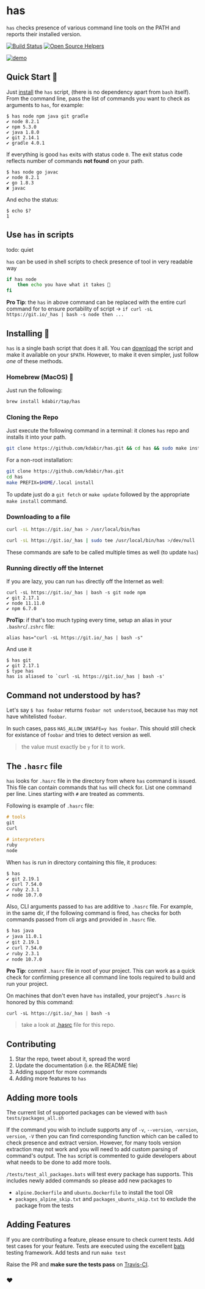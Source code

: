 # has

`has` checks presence of various command line tools on the PATH and reports their installed version.

[![Build Status](https://travis-ci.org/kdabir/has.svg?branch=master)](https://travis-ci.org/kdabir/has)
[![Open Source Helpers](https://www.codetriage.com/kdabir/has/badges/users.svg)](https://www.codetriage.com/kdabir/has)

[![demo](demo.svg)](demo.svg)

## Quick Start 🚴

Just [install](#installing) the `has` script, (there is no dependency apart from `bash` itself). From the command line, pass the list of commands you want to check as arguments to `has`, for example:

```console
$ has node npm java git gradle
✔ node 8.2.1
✔ npm 5.3.0
✔ java 1.8.0
✔ git 2.14.1
✔ gradle 4.0.1
```

If everything is good `has` exits with status code `0`. The exit status code reflects number of commands **not found** on your path.

```console
$ has node go javac
✔ node 8.2.1
✔ go 1.8.3
✘ javac
```

And echo the status:

```console
$ echo $?
1
```

## Use `has` in scripts

todo: quiet

`has` can be used in shell scripts to check presence of tool in very readable way

```bash
if has node
    then echo you have what it takes 🎉
fi
```

**Pro Tip**: the `has` in above command can be replaced with the entire curl command for to ensure portability of script → `if curl -sL https://git.io/_has | bash -s node then ...`


## Installing 🚀

`has` is a single bash script that does it all. You can [download](https://raw.githubusercontent.com/kdabir/has/master/has) the script and make it available on your `$PATH`. However, to make it even simpler, just follow *one* of these methods.

### Homebrew (MacOS) 🍺

Just run the following: 

```bash
brew install kdabir/tap/has
```

### Cloning the Repo

Just execute the following command in a terminal: it clones `has` repo and installs it into your path.

```bash
git clone https://github.com/kdabir/has.git && cd has && sudo make install
```

For a non-root installation:

```bash
git clone https://github.com/kdabir/has.git
cd has
make PREFIX=$HOME/.local install
```

To update just do a `git fetch` or `make update` followed by the appropriate `make install` command.

### Downloading to a file

```bash
curl -sL https://git.io/_has > /usr/local/bin/has
```

```bash
curl -sL https://git.io/_has | sudo tee /usr/local/bin/has >/dev/null
```

These commands are safe to be called multiple times as well (to update `has`)

### Running directly off the Internet

If you are lazy, you can run `has` directly off the Internet as well:

```console
curl -sL https://git.io/_has | bash -s git node npm
✔ git 2.17.1
✔ node 11.11.0
✔ npm 6.7.0
```

**ProTip**: if that's too much typing every time, setup an alias in your `.bashrc`/`.zshrc` file:

```.bashrc
alias has="curl -sL https://git.io/_has | bash -s"
```

And use it

```console
$ has git
✔ git 2.17.1
$ type has
has is aliased to `curl -sL https://git.io/_has | bash -s'
```

## Command not understood by has?

Let's say `$ has foobar` returns `foobar not understood`, because `has` may not have whitelisted `foobar`.

In such cases, pass `HAS_ALLOW_UNSAFE=y has foobar`. This should still check for existance of `foobar` and tries to detect version as well.

> the value must exactly be `y` for it to work.

## The `.hasrc` file

`has` looks for `.hasrc` file in the directory from where `has` command is issued. This file can contain commands that `has`
will check for. List one command per line. Lines starting with `#` are treated as comments.

Following is example of `.hasrc` file:

```hs
# tools
git
curl

# interpreters
ruby
node
```

When `has` is run in directory containing this file, it produces:

```console
$ has
✔ git 2.19.1
✔ curl 7.54.0
✔ ruby 2.3.1
✔ node 10.7.0
```

Also, CLI arguments passed to `has` are additive to `.hasrc` file. For example, in the same dir, if the following command is fired,
`has` checks for both commands passed from cli args and provided in `.hasrc` file.

```bash
$ has java
✔ java 11.0.1
✔ git 2.19.1
✔ curl 7.54.0
✔ ruby 2.3.1
✔ node 10.7.0
```

**Pro Tip**: commit `.hasrc` file in root of your project. This can work as a quick check for confirming presence all command
line tools required to build and run your project.

On machines that don't even have `has` installed, your project's `.hasrc` is honored by this command:

`curl -sL https://git.io/_has | bash -s`

> take a look at [.hasrc](https://github.com/kdabir/has/blob/master/.hasrc) file for this repo.

## Contributing

1. Star the repo, tweet about it, spread the word
2. Update the documentation (i.e. the README file)
3. Adding support for more commands
4. Adding more features to `has`

## Adding more tools

The current list of supported packages can be viewed with `bash tests/packages_all.sh`

If the command you wish to include supports any of `-v`, `--version`, `-version`, `version`, `-V` then you can find 
corresponding function which can be called to check presence and extract version. However, for many tools version
extraction may not work and you will need to add custom parsing of command's output. The `has` script is commented
to guide developers about what needs to be done to add more tools. 

`/tests/test_all_packages.bats` will test every package has supports. This includes newly added commands so please add new packages to
 - `alpine.Dockerfile` and `ubuntu.Dockerfile` to install the tool OR
 - `packages_alpine_skip.txt` and `packages_ubuntu_skip.txt` to exclude the package from the tests

## Adding Features

If you are contributing a feature, please ensure to check current tests. Add test cases for your feature. Tests are
executed using the excellent [bats](https://github.com/bats-core/bats-core) testing framework. Add tests and run `make test`

Raise the PR and **make sure the tests pass** on [Travis-CI](https://travis-ci.org/kdabir/has).

### ♥
